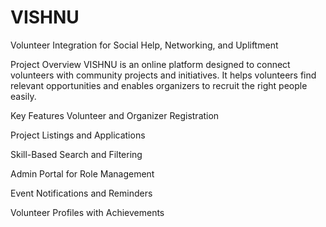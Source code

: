 # VISHNU

Volunteer Integration for Social Help, Networking, and Upliftment

Project Overview
VISHNU is an online platform designed to connect volunteers with community projects and initiatives.
It helps volunteers find relevant opportunities and enables organizers to recruit the right people easily.

Key Features
Volunteer and Organizer Registration

Project Listings and Applications

Skill-Based Search and Filtering

Admin Portal for Role Management

Event Notifications and Reminders

Volunteer Profiles with Achievements
